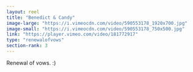 ```yaml
---
layout: reel
title: "Benedict & Candy"
image-large: "https://i.vimeocdn.com/video/590553178_1920x700.jpg"
image-small: "https://i.vimeocdn.com/video/590553178_750x500.jpg"
link: "https://player.vimeo.com/video/181772917"
type: "renewalofvows"
section-rank: 3
---
```

Renewal of vows. :)